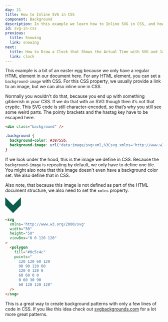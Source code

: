 ```yaml
---
day: 21
title: How to Inline SVG in CSS
component: Background
description: In this example we learn how to Inline SVG in CSS, and how to create background patterns.
id: svg-in-css
previous:
  title: Snowing
  link: snowing
next:
  title: How to Draw a Clock that Shows the Actual Time with SVG and JavaScript
  link: clock
---
```


This example is a bit of an easter egg because we only have a regular HTML element in our document here. For any HTML element, you can set a `background-image` with CSS. For this CSS property, we usually provide a link to an image, but we can also inline one in CSS.

Normally you wouldn't do that, because you end up with something gibberish in your CSS. If we do that with an SVG though then it’s not that cryptic. This SVG code is still character-encoded, so that’s why you still see some weird parts. The pointy brackets and the hastag key have to be escaped here.

<div class="code-flex">

```html
<div class="background" />
```

```css
.background {
  background-color: #38755b;
  background-image: url("data:image/svg+xml,%3Csvg xmlns='http://www.w3.org/2000/svg' width='50' height='50' viewBox='0 0 120 120'%3E%3Cpolygon fill='%230c5c4c' points='120 120 60 120 90 90 120 60 120 0 120 0 60 60 0 0 0 60 30 90 60 120 120 120 '/%3E%3C/svg%3E");
}
```

</div>

If we look under the hood, this is the image we define in CSS. Because the `background-image` is repeating by default, we only have to define one tile. You might also note that this image doesn't even have a background color set. We also define that in CSS.

Also note, that because this image is not defined as part of the HTML document structure, we also need to set the `xmlns` property.

<div class="grid-200">

<svg xmlns='http://www.w3.org/2000/svg' width='50' height='50' viewBox='0 0 120 120'><polygon fill='#0c5c4c' points='120 120 60 120 90 90 120 60 120 0 120 0 60 60 0 0 0 60 30 90 60 120 120 120 '/></svg>

<!-- prettier-ignore -->
```html
<svg 
  xmlns='http://www.w3.org/2000/svg' 
  width="50"
  height="50"
  viewBox="0 0 120 120"
>
  <polygon 
    fill="#0c5c4c"
    points="
      120 120 60 120 
      90 90 120 60 
      120 0 120 0 
      60 60 0 0 
      0 60 30 90 
      60 120 120 120"
  />
</svg>
```

</div>

This is a great way to create background patterns with only a few lines of code in CSS. If you like this idea check out <a href="https://www.svgbackgrounds.com/" target="_blank" rel="noopener">svgbackgrounds.com</a> for a lot more great patterns.
